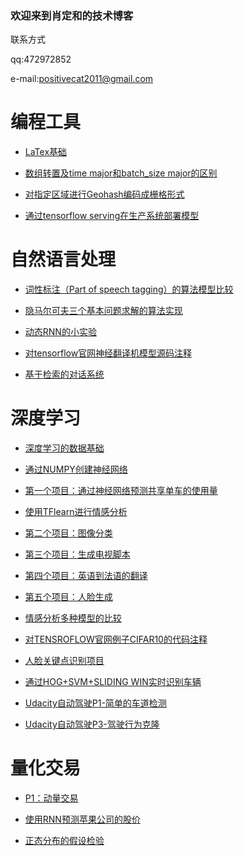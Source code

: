 ### 欢迎来到肖定和的技术博客

联系方式

qq:472972852

e-mail:positivecat2011@gmail.com

# 编程工具
- [LaTex基础](https://dinghe.github.io/latexinjupyter.html)

- [数组转置及time major和batch_size major的区别](https://dinghe.github.io/matrix_transpose.html)

- [对指定区域进行Geohash编码成栅格形式](https://dinghe.github.io/geohash.html)

- [通过tensorflow serving在生产系统部署模型](https://dinghe.github.io/tensorflow_serving.html)


# 自然语言处理
- [词性标注（Part of speech tagging）的算法模型比较](https://dinghe.github.io/HMM.html)

- [隐马尔可夫三个基本问题求解的算法实现](https://dinghe.github.io/HMM_implement.html)

- [动态RNN的小实验](https://dinghe.github.io/dynamic_rnn_test.html)

- [对tensorflow官网神经翻译机模型源码注释](https://dinghe.github.io/seqtoseq.html)

- [基于检索的对话系统](https://dinghe.github.io/chatbot-retrieval.html)


# 深度学习
- [深度学习的数据基础](https://dinghe.github.io/deeplearningoffoundation.html)

- [通过NUMPY创建神经网络](https://dinghe.github.io/makeaneuralnetwork.html)

- [第一个项目：通过神经网络预测共享单车的使用量](https://dinghe.github.io/first_neural_network.html)

- [使用TFlearn进行情感分析](https://dinghe.github.io/TFLearn_Sentiment_Analysis_Solution.html)

- [第二个项目：图像分类](https://dinghe.github.io/dlnd_image_classification.html)

- [第三个项目：生成电视脚本](https://dinghe.github.io/dlnd_tv_script_generation.html)

- [第四个项目：英语到法语的翻译](https://dinghe.github.io/dlnd_language_translation.html)

- [第五个项目：人脸生成](https://dinghe.github.io/dlnd_face_generation.html)

- [情感分析多种模型的比较](https://dinghe.github.io/sentiment_analysis.html)

- [对TENSROFLOW官网例子CIFAR10的代码注释](https://dinghe.github.io/cifar10.html)

- [人脸关键点识别项目](https://dinghe.github.io/CV_project.html)

- [通过HOG+SVM+SLIDING WIN实时识别车辆](https://dinghe.github.io/CarND-Vehicle-Detection.html)

- [Udacity自动驾驶P1-简单的车道检测](https://dinghe.github.io/P1.html)

- [Udacity自动驾驶P3-驾驶行为克隆](https://dinghe.github.io/self-dring-p3.html)


# 量化交易
- [P1：动量交易](https://dinghe.github.io/Trading_with_Momentum.html)

- [使用RNN预测苹果公司的股价](https://dinghe.github.io/RNN_project.html)

- [正态分布的假设检验](https://dinghe.github.io/Testing_for_Normality.html)




